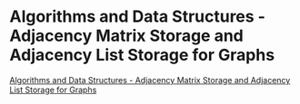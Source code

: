 # Algorithms and Data Structures - Adjacency Matrix Storage and Adjacency List Storage for Graphs
[Algorithms and Data Structures - Adjacency Matrix Storage and Adjacency List Storage for Graphs](https://aiwithcloud.com/2022/09/15/algorithms_and_data_structures___adjacency_matrix_storage_and_adjacency_list_storage_for_graphs/)